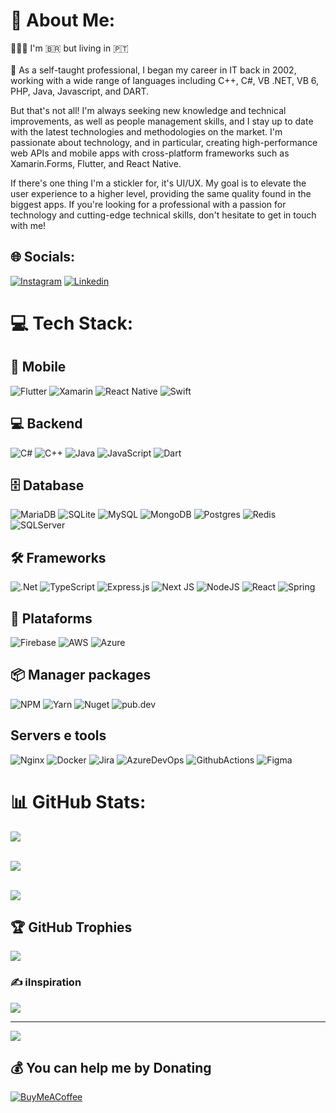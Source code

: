 # 💫 About Me:
🙋🏼‍♂️ I'm 🇧🇷 but living in 🇵🇹<br/><br/>
🔭 As a self-taught professional, I began my career in IT back in 2002, working with a wide range of languages including C++, C#, VB .NET, VB 6, PHP, Java, Javascript, and DART.

But that's not all! I'm always seeking new knowledge and technical improvements, as well as people management skills, and I stay up to date with the latest technologies and methodologies on the market. I'm passionate about technology, and in particular, creating high-performance web APIs and mobile apps with cross-platform frameworks such as Xamarin.Forms, Flutter, and React Native.

If there's one thing I'm a stickler for, it's UI/UX. My goal is to elevate the user experience to a higher level, providing the same quality found in the biggest apps. If you're looking for a professional with a passion for technology and cutting-edge technical skills, don't hesitate to get in touch with me!


## 🌐 Socials:
[![Instagram](https://img.shields.io/badge/Instagram-%23E4405F.svg?logo=Instagram&logoColor=white)](https://www.instagram.com/parabastech) [![Linkedin](https://img.shields.io/badge/Linkedin-%2300599C.svg?logo=Linkedin&logoColor=white)](https://linkedin.com/in/parabas) 

# 💻 Tech Stack:

## 📱 Mobile
![Flutter](https://img.shields.io/badge/Flutter-%2302569B.svg?style=for-the-badge&logo=Flutter&logoColor=white) ![Xamarin](https://img.shields.io/badge/xamarin-%2300599C.svg?style=for-the-badge&logo=xamarin&logoColor=white) ![React Native](https://img.shields.io/badge/react_native-%2320232a.svg?style=for-the-badge&logo=react&logoColor=%2361DAFB) ![Swift]( https://img.shields.io/badge/Swift-FA7343?style=for-the-badge&logo=swift&logoColor=white)

## 💻 Backend
![C#](https://img.shields.io/badge/csharp-%2300599C.svg?style=for-the-badge&logo=csharp&logoColor=white) ![C++](https://img.shields.io/badge/c++-%2300599C.svg?style=for-the-badge&logo=c%2B%2B&logoColor=white) ![Java](https://img.shields.io/badge/Java-ED8B00?style=for-the-badge&logo=openjdk&logoColor=white) ![JavaScript](https://img.shields.io/badge/javascript-%23323330.svg?style=for-the-badge&logo=javascript&logoColor=%23F7DF1E) ![Dart](https://img.shields.io/badge/Dart-0175C2?style=for-the-badge&logo=dart&logoColor=white) 

## 🗄️ Database
![MariaDB](https://img.shields.io/badge/MariaDB-003545?style=for-the-badge&logo=mariadb&logoColor=white) ![SQLite](https://img.shields.io/badge/sqlite-%2307405e.svg?style=for-the-badge&logo=sqlite&logoColor=white) ![MySQL](https://img.shields.io/badge/mysql-%2300f.svg?style=for-the-badge&logo=mysql&logoColor=white) ![MongoDB](https://img.shields.io/badge/MongoDB-%234ea94b.svg?style=for-the-badge&logo=mongodb&logoColor=white) ![Postgres](https://img.shields.io/badge/postgres-%23316192.svg?style=for-the-badge&logo=postgresql&logoColor=white) ![Redis](https://img.shields.io/badge/redis-%23DD0031.svg?style=for-the-badge&logo=redis&logoColor=white) ![SQLServer](https://img.shields.io/badge/Microsoft_SQL_Server-CC2927?style=for-the-badge&logo=microsoft-sql-server&logoColor=white)


## 🛠️ Frameworks
![.Net](https://img.shields.io/badge/.NET-5C2D91?style=for-the-badge&logo=.net&logoColor=white) ![TypeScript](https://img.shields.io/badge/typescript-%23007ACC.svg?style=for-the-badge&logo=typescript&logoColor=white) ![Express.js](https://img.shields.io/badge/express.js-%23404d59.svg?style=for-the-badge&logo=express&logoColor=%2361DAFB) ![Next JS](https://img.shields.io/badge/Next-black?style=for-the-badge&logo=next.js&logoColor=white) ![NodeJS](https://img.shields.io/badge/node.js-6DA55F?style=for-the-badge&logo=node.js&logoColor=white) ![React](https://img.shields.io/badge/react-%2320232a.svg?style=for-the-badge&logo=react&logoColor=%2361DAFB) ![Spring](https://img.shields.io/badge/spring-%236DB33F.svg?style=for-the-badge&logo=spring&logoColor=white)

## 💨 Plataforms
![Firebase](https://img.shields.io/badge/firebase-%23039BE5.svg?style=for-the-badge&logo=firebase) ![AWS](https://img.shields.io/badge/AWS-%23FF9900.svg?style=for-the-badge&logo=amazon-aws&logoColor=white) ![Azure](https://img.shields.io/badge/azure-4B3263.svg?style=for-the-badge&logo=microsoft-azure&logoColor=white)


## 📦 Manager packages
![NPM](https://img.shields.io/badge/NPM-%23000000.svg?style=for-the-badge&logo=npm&logoColor=white) ![Yarn](https://img.shields.io/badge/yarn-%232C8EBB.svg?style=for-the-badge&logo=yarn&logoColor=white) ![Nuget](https://img.shields.io/badge/Nuget-02303A.svg?style=for-the-badge&logo=Nuget&logoColor=white) ![pub.dev](https://img.shields.io/badge/pub.dev-%230175C2?style=for-the-badge&logo=dart&logoColor=white) 


## Servers e tools
![Nginx](https://img.shields.io/badge/nginx-%23009639.svg?style=for-the-badge&logo=nginx&logoColor=white)   ![Docker](https://img.shields.io/badge/docker-%230db7ed.svg?style=for-the-badge&logo=docker&logoColor=white) ![Jira](https://img.shields.io/badge/jira-%230A0FFF.svg?style=for-the-badge&logo=jira&logoColor=white) ![AzureDevOps](https://img.shields.io/badge/Azure_DevOps-0078D7?style=for-the-badge&logo=azure-devops&logoColor=white) ![GithubActions](https://img.shields.io/badge/GitHub_Actions-2088FF?style=for-the-badge&logo=github-actions&logoColor=white) ![Figma](https://img.shields.io/badge/Figma-F24E1E?style=for-the-badge&logo=figma&logoColor=white) 

# 📊 GitHub Stats:
![](https://github-readme-stats.vercel.app/api?username=moreirawebmaster&theme=solarized-dark&hide_border=false&include_all_commits=true&count_private=true)<br/><br/>

![](https://github-readme-streak-stats.herokuapp.com/?user=moreirawebmaster&theme=solarized-dark&hide_border=false&count_private=true)<br/><br/>

![](https://github-readme-stats.vercel.app/api/top-langs/?username=moreirawebmaster&theme=solarized-dark&hide_border=false&include_all_commits=true&count_private=true&layout=compact)

## 🏆 GitHub Trophies
![](https://github-profile-trophy.vercel.app/?username=moreirawebmaster&theme=radical&no-frame=false&no-bg=false&margin-w=4)

### ✍️ iInspiration
![](https://quotes-github-readme.vercel.app/api?type=horizontal&theme=radical)


---
[![](https://visitcount.itsvg.in/api?id=moreirawebmaster&label=Profile%20Views&color=11&icon=8&pretty=false)](https://visitcount.itsvg.in)

  ## 💰 You can help me by Donating
  [![BuyMeACoffee](https://img.shields.io/badge/Buy%20Me%20a%20Coffee-ffdd00?style=for-the-badge&logo=buy-me-a-coffee&logoColor=black)](https://buymeacoffee.com/parabastech) 
  
